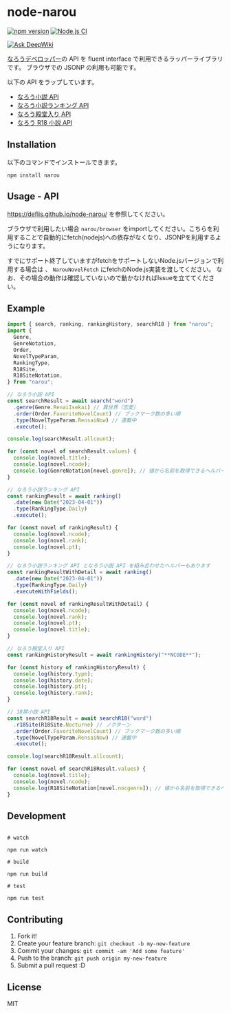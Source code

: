 # node-narou

[![npm version](https://badge.fury.io/js/narou.svg)](https://badge.fury.io/js/narou)
[![Node.js CI](https://github.com/deflis/node-narou/actions/workflows/nodejs-test.yml/badge.svg)](https://github.com/deflis/node-narou/actions/workflows/nodejs-test.yml)

[![Ask DeepWiki](https://deepwiki.com/badge.svg)](https://deepwiki.com/deflis/node-narou)

[なろうデベロッパー](https://dev.syosetu.com/)の API を fluent interface で利用できるラッパーライブラリです。
ブラウザでの JSONP の利用も可能です。

以下の API をラップしています。

- [なろう小説 API](https://dev.syosetu.com/man/api/)
- [なろう小説ランキング API](https://dev.syosetu.com/man/rankapi/)
- [なろう殿堂入り API](https://dev.syosetu.com/man/rankinapi/)
- [なろう R18 小説 API](https://dev.syosetu.com/xman/api/)

## Installation

以下のコマンドでインストールできます。

```
npm install narou
```

## Usage - API

https://deflis.github.io/node-narou/ を参照してください。

ブラウザで利用したい場合 `narou/browser` をimportしてください。こちらを利用することで自動的にfetch(nodejs)への依存がなくなり、JSONPを利用するようになります。

すでにサポート終了していますがfetchをサポートしないNode.jsバージョンで利用する場合は 、 `NarouNovelFetch` にfetchのNode.js実装を渡してください。
なお、その場合の動作は確認していないので動かなければIssueを立ててください。


## Example

```typescript
import { search, ranking, rankingHistory, searchR18 } from "narou";
import {
  Genre,
  GenreNotation,
  Order,
  NovelTypeParam,
  RankingType,
  R18Site,
  R18SiteNotation,
} from "narou";

// なろう小説 API
const searchResult = await search("word")
  .genre(Genre.RenaiIsekai) // 異世界〔恋愛〕
  .order(Order.FavoriteNovelCount) // ブックマーク数の多い順
  .type(NovelTypeParam.RensaiNow) // 連載中
  .execute();

console.log(searchResult.allcount);

for (const novel of searchResult.values) {
  console.log(novel.title);
  console.log(novel.ncode);
  console.log(GenreNotation[novel.genre]); // 値から名前を取得できるヘルパーもあります
}

// なろう小説ランキング API
const rankingResult = await ranking()
  .date(new Date("2023-04-01"))
  .type(RankingType.Daily)
  .execute();

for (const novel of rankingResult) {
  console.log(novel.ncode);
  console.log(novel.rank);
  console.log(novel.pt);
}

// なろう小説ランキング API となろう小説 API を組み合わせたヘルパーもあります
const rankingResultWithDetail = await ranking()
  .date(new Date("2023-04-01"))
  .type(RankingType.Daily)
  .executeWithFields();

for (const novel of rankingResultWithDetail) {
  console.log(novel.ncode);
  console.log(novel.rank);
  console.log(novel.pt);
  console.log(novel.title);
}

// なろう殿堂入り API
const rankingHistoryResult = await rankingHistory("**NCODE**");

for (const history of rankingHistoryResult) {
  console.log(history.type);
  console.log(history.date);
  console.log(history.pt);
  console.log(history.rank);
}

// 18禁小説 API
const searchR18Result = await searchR18("word")
  .r18Site(R18Site.Nocturne) // ノクターン
  .order(Order.FavoriteNovelCount) // ブックマーク数の多い順
  .type(NovelTypeParam.RensaiNow) // 連載中
  .execute();

console.log(searchR18Result.allcount);

for (const novel of searchR18Result.values) {
  console.log(novel.title);
  console.log(novel.ncode);
  console.log(R18SiteNotation[novel.nocgenre]); // 値から名前を取得できるヘルパーもあります
}
```

## Development

```

# watch

npm run watch

# build

npm run build

# test

npm run test

```

## Contributing

1. Fork it!
2. Create your feature branch: `git checkout -b my-new-feature`
3. Commit your changes: `git commit -am 'Add some feature'`
4. Push to the branch: `git push origin my-new-feature`
5. Submit a pull request :D

## License

MIT

